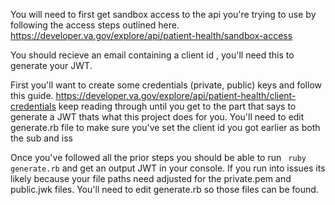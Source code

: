 You will need to first get sandbox access to the api you're trying to use by following the access steps outlined here. https://developer.va.gov/explore/api/patient-health/sandbox-access 

You should recieve an email containing a client id , you'll need this to generate your JWT.

First you'll want to create some credentials (private, public) keys and follow this guide. https://developer.va.gov/explore/api/patient-health/client-credentials keep reading through until you get to the part that says to generate a JWT thats what this project does for you. You'll need to edit generate.rb file to make sure you've set the client id you got earlier as both the sub and iss

Once you've followed all the prior steps you should be able to run ``` ruby generate.rb``` and get an output JWT in your console. If you run into issues its likely because your file paths need adjusted for the private.pem and public.jwk files. You'll need to edit generate.rb so those files can be found.